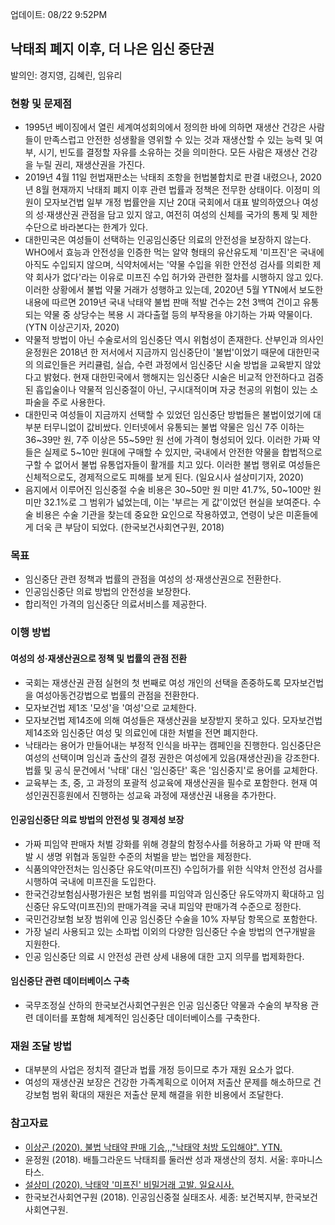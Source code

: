 업데이트: 08/22 9:52PM

## 낙태죄 폐지 이후, 더 나은 임신 중단권
발의인: 경지영, 김혜린, 임유리 

### 현황 및 문제점
* 1995년 베이징에서 열린 세계여성회의에서 정의한 바에 의하면 재생산 건강은 사람들이 만족스럽고 안전한 성생활을 영위할 수 있는 것과 재생산할 수 있는 능력 및 여부, 시기, 빈도를 결정할 자유를 소유하는 것을 의미한다. 모든 사람은 재생산 건강을 누릴 권리, 재생산권을 가진다.
* 2019년 4월 11일 헌법재판소는 낙태죄 조항을 헌법불합치로 판결 내렸으나, 2020년 8월 현재까지 낙태죄 폐지 이후 관련 법률과 정책은 전무한 상태이다. 이정미 의원이 모자보건법 일부 개정 법률안을 지난 20대 국회에서 대표 발의하였으나 여성의 성·재생산권 관점을 담고 있지 않고, 여전히 여성의 신체를 국가의 통제 및 제한 수단으로 바라본다는 한계가 있다.
* 대한민국은 여성들이 선택하는 인공임신중단 의료의 안전성을 보장하지 않는다. WHO에서 효능과 안전성을 인증한 먹는 알약 형태의 유산유도제 '미프진'은 국내에 아직도 수입되지 않으며, 식약처에서는 '약물 수입을 위한 안전성 검사를 의뢰한 제약 회사가 없다'라는 이유로 미프진 수입 허가와 관련한 절차를 시행하지 않고 있다. 이러한 상황에서 불법 약물 거래가 성행하고 있는데, 2020년 5월 YTN에서 보도한 내용에 따르면 2019년 국내 낙태약 불법 판매 적발 건수는 2천 3백여 건이고 유통되는 약물 중 상당수는 복용 시 과다출혈 등의 부작용을 야기하는 가짜 약물이다. (YTN 이상곤기자, 2020)
* 약물적 방법이 아닌 수술로서의 임신중단 역시 위험성이 존재한다. 산부인과 의사인 윤정원은 2018년 한 저서에서 지금까지 임신중단이 '불법'이었기 때문에 대한민국의 의료인들은 커리큘럼, 실습, 수련 과정에서 임신중단 시술 방법을 교육받지 않았다고 밝혔다. 현재 대한민국에서 행해지는 임신중단 시술은 비교적 안전하다고 검증된 흡입술이나 약물적 임신중절이 아닌, 구시대적이며 자궁 천공의 위험이 있는 소파술을 주로 사용한다.
* 대한민국 여성들이 지금까지 선택할 수 있었던 임신중단 방법들은 불법이었기에 대부분 터무니없이 값비쌌다. 인터넷에서 유통되는 불법 약물은 임신 7주 이하는 36~39만 원, 7주 이상은 55~59만 원 선에 가격이 형성되어 있다. 이러한 가짜 약들은 실제로 5~10만 원대에 구매할 수 있지만, 국내에서 안전한 약물을 합법적으로 구할 수 없어서 불법 유통업자들이 활개를 치고 있다. 이러한 불법 행위로 여성들은 신체적으로도, 경제적으로도 피해를 보게 된다. (일요시사 설상미기자, 2020)
* 음지에서 이루어진 임신중절 수술 비용은 30~50만 원 미만 41.7%, 50~100만 원 미만 32.1%로 그 범위가 넓었는데, 이는 '부르는 게 값'이었던 현실을 보여준다. 수술 비용은 수술 기관을 찾는데 중요한 요인으로 작용하였고, 연령이 낮은 미혼들에게 더욱 큰 부담이 되었다. (한국보건사회연구원, 2018)

### 목표
* 임신중단 관련 정책과 법률의 관점을 여성의 성·재생산권으로 전환한다.
* 인공임신중단 의료 방법의 안전성을 보장한다.
* 합리적인 가격의 임신중단 의료서비스를 제공한다.

### 이행 방법
#### 여성의 성·재생산권으로 정책 및 법률의 관점 전환
* 국회는 재생산권 관점 실현의 첫 번째로 여성 개인의 선택을 존중하도록 모자보건법을 여성아동건강법으로 법률의 관점을 전환한다.
* 모자보건법 제1조 '모성'을 '여성'으로 교체한다.
* 모자보건법 제14조에 의해 여성들은 재생산권을 보장받지 못하고 있다. 모자보건법 제14조와 임신중단 여성 및 의료인에 대한 처벌을 전면 폐지한다.
* 낙태라는 용어가 만들어내는 부정적 인식을 바꾸는 캠페인을 진행한다. 임신중단은 여성의 선택이며 임신과 출산의 결정 권한은 여성에게 있음(재생산권)을 강조한다. 법률 및 공식 문건에서 '낙태' 대신 '임신중단' 혹은 '임신중지'로 용어를 교체한다.
* 교육부는 초, 중, 고 과정의 포괄적 성교육에 재생산권을 필수로 포함한다. 현재 여성인권진흥원에서 진행하는 성교육 과정에 재생산권 내용을 추가한다.

#### 인공임신중단 의료 방법의 안전성 및 경제성 보장
* 가짜 피임약 판매자 처벌 강화를 위해 경찰의 함정수사를 허용하고 가짜 약 판매 적발 시 생명 위협과 동일한 수준의 처벌을 받는 법안을 제정한다.
* 식품의약안전처는 임신중단 유도약(미프진) 수입허가를 위한 식약처 안전성 검사를 시행하여 국내에 미프진을 도입한다.
* 한국건강보험심사평가원은 보험 범위를 피임약과 임신중단 유도약까지 확대하고 임신중단 유도약(미프진)의 판매가격을 국내 피임약 판매가격 수준으로 정한다.
* 국민건강보험 보장 범위에 인공 임신중단 수술을 10% 자부담 항목으로 포함한다.
* 가장 널리 사용되고 있는 소파법 이외의 다양한 임신중단 수술 방법의 연구개발을 지원한다.
* 인공 임신중단 의료 시 안전성 관련 상세 내용에 대한 고지 의무를 법제화한다. 

#### 임신중단 관련 데이터베이스 구축
* 국무조정실 산하의 한국보건사회연구원은 인공 임신중단 약물과 수술의 부작용 관련 데이터를 포함해 체계적인 임신중단 데이터베이스를 구축한다.

### 재원 조달 방법
* 대부분의 사업은 정치적 결단과 법률 개정 등이므로 추가 재원 요소가 없다.
* 여성의 재생산권 보장은 건강한 가족계획으로 이어져 저출산 문제를 해소하므로 건강보험 범위 확대의 재원은 저출산 문제 해결을 위한 비용에서 조달한다.

### 참고자료
* [이상곤 (2020). 불법 낙태약 판매 기승,,,"낙태약 처방 도입해야". YTN.](https://www.ytn.co.kr/_ln/0115_202005142136171280)
* 윤정원 (2018). 배틀그라운드 낙태죄를 둘러싼 성과 재생산의 정치. 서울: 후마니스타스.
* [설상미 (2020). 낙태약 '미프진' 비밀거래 고발. 일요시사.](http://www.ilyosisa.co.kr/news/articleView.html?idxno=216833)
* 한국보건사회연구원 (2018). 인공임신중절 실태조사. 세종: 보건복지부, 한국보건사회연구원.

